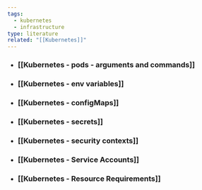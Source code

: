 ```yaml
---
tags:
  - kubernetes
  - infrastructure
type: literature
related: "[[Kubernetes]]"
---
```

- ### [[Kubernetes -  pods - arguments and commands]]
- ### [[Kubernetes - env variables]]
- ### [[Kubernetes - configMaps]]
- ### [[Kubernetes - secrets]]
- ### [[Kubernetes - security contexts]]
- ### [[Kubernetes - Service Accounts]]
- ### [[Kubernetes - Resource Requirements]]
